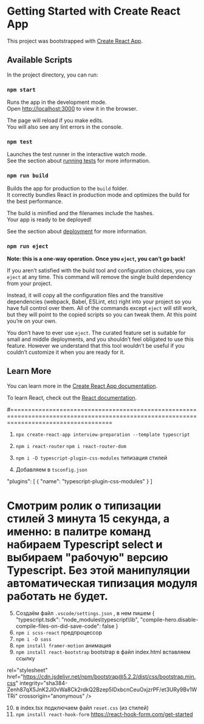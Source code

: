 # Getting Started with Create React App

This project was bootstrapped with [Create React App](https://github.com/facebook/create-react-app).

## Available Scripts

In the project directory, you can run:

### `npm start`

Runs the app in the development mode.\
Open [http://localhost:3000](http://localhost:3000) to view it in the browser.

The page will reload if you make edits.\
You will also see any lint errors in the console.

### `npm test`

Launches the test runner in the interactive watch mode.\
See the section about [running tests](https://facebook.github.io/create-react-app/docs/running-tests) for more information.

### `npm run build`

Builds the app for production to the `build` folder.\
It correctly bundles React in production mode and optimizes the build for the best performance.

The build is minified and the filenames include the hashes.\
Your app is ready to be deployed!

See the section about [deployment](https://facebook.github.io/create-react-app/docs/deployment) for more information.

### `npm run eject`

**Note: this is a one-way operation. Once you `eject`, you can’t go back!**

If you aren’t satisfied with the build tool and configuration choices, you can `eject` at any time. This command will remove the single build dependency from your project.

Instead, it will copy all the configuration files and the transitive dependencies (webpack, Babel, ESLint, etc) right into your project so you have full control over them. All of the commands except `eject` will still work, but they will point to the copied scripts so you can tweak them. At this point you’re on your own.

You don’t have to ever use `eject`. The curated feature set is suitable for small and middle deployments, and you shouldn’t feel obligated to use this feature. However we understand that this tool wouldn’t be useful if you couldn’t customize it when you are ready for it.

## Learn More

You can learn more in the [Create React App documentation](https://facebook.github.io/create-react-app/docs/getting-started).

To learn React, check out the [React documentation](https://reactjs.org/).

#=========================================================================================================================================

1. `npx create-react-app interview-preparation --template typescript`
2. `npm i react-router` `npm i react-router-dom`
3. `npm i -D typescript-plugin-css-modules` типизация стилей

4. Добавляем в `tsconfig.json`

"plugins": [
{
"name": "typescript-plugin-css-modules"
}
]

# Смотрим ролик о типизации стилей 3 минута 15 секунда, а именно: в палитре команд набираем Typescript select и выбираем "рабочую" версию Typescript. Без этой манипуляции автоматическая типизация модуля работать не будет.

5. Создаём файл `.vscode/settings.json` , в нем пишем
   {
   "typescript.tsdk": "node_modules\\typescript\\lib",
   "compile-hero.disable-compile-files-on-did-save-code": false
   }
6. `npm i scss-react` предпроцессор
7. `npm i -D sass`
8. `npm install framer-motion` анимация
9. `npm install react-bootstrap` bootstrap в файл index.html вставляем ссылку

 <link

rel="stylesheet"
href="https://cdn.jsdelivr.net/npm/bootstrap@5.2.2/dist/css/bootstrap.min.css"
integrity="sha384-Zenh87qX5JnK2Jl0vWa8Ck2rdkQ2Bzep5IDxbcnCeuOxjzrPF/et3URy9Bv1WTRi"
crossorigin="anonymous"
/>

10. в index.tsx подключаем файл `reset.css` (из стилей)
11. `npm install react-hook-form` https://react-hook-form.com/get-started
